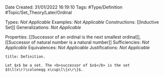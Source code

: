 <div class="topSpace"></div>

Date Created: 31/01/2022 16:19:10
Tags: #Type/Definition #Topic/Set_Theory/Later/Ordinal

Types: <i>Not Applicable</i>
Examples: <i>Not Applicable</i>
Constructions: [[Inductive Set]]
Generalizations: <i>Not Applicable</i>

Properties: [[Successor of an ordinal is the next smallest ordinal]], [[Successor of natural number is a natural number]]
Sufficiencies: <i>Not Applicable</i>
Equivalences: <i>Not Applicable</i>
Justifications: <i>Not Applicable</i>

``` ad-Definition
title: Definition.

Let $x$ be a set. The <b>successor of $x$</b> is the set $S\l(x\r)\coloneqq x\cup\l\{x\r\}$.

```

